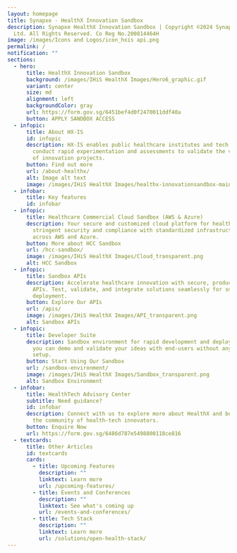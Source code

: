 ```yaml
---
layout: homepage
title: Synapxe - HealthX Innovation Sandbox
description: Synapxe HealthX Innovation Sandbox | Copyright ©2024 Synapxe Pte
  Ltd. All Rights Reserved. Co Reg No.200814464H
image: /images/Icons and Logos/icon_hxis api.png
permalink: /
notification: ""
sections:
  - hero:
      title: HealthX Innovation Sandbox
      background: /images/IHiS HealthX Images/Hero6_graphic.gif
      variant: center
      size: md
      alignment: left
      backgroundColor: gray
      url: https://form.gov.sg/6451bef4d0f2470011ddf40a
      button: APPLY SANDBOX ACCESS
  - infopic:
      title: About HX-IS
      id: infopic
      description: HX-IS enables public healthcare institutes and tech partners to
        conduct rapid experimentation and assessments to validate the viability
        of innovation projects.
      button: Find out more
      url: /about-healthx/
      alt: Image alt text
      image: /images/IHiS HealthX Images/healthx-innovationsandbox-mainbanner 10.png
  - infobar:
      title: Key features
      id: infobar
  - infopic:
      title: Healthcare Commercial Cloud Sandbox (AWS & Azure)
      description: Your secure and customized cloud platform for healthcare, ensuring
        stringent security and compliance with standardized infrastructure
        across AWS and Azure.
      button: More about HCC Sandbox
      url: /hcc-sandbox/
      image: /images/IHiS HealthX Images/Cloud_transparent.png
      alt: HCC Sandbox
  - infopic:
      title: Sandbox APIs
      description: Accelerate healthcare innovation with secure, production-equivalent
        APIs. Test, validate, and integrate solutions seamlessly for smooth live
        deployment.
      button: Explore Our APIs
      url: /apis/
      image: /images/IHiS HealthX Images/API_transparent.png
      alt: Sandbox APIs
  - infopic:
      title: Developer Suite
      description: Sandbox environment for rapid development and deployment, so that
        you can demo and validate your ideas with end-users without any infra
        setup.
      button: Start Using Our Sandbox
      url: /sandbox-environment/
      image: /images/IHiS HealthX Images/Sandbox_transparent.png
      alt: Sandbox Environment
  - infobar:
      title: HealthTech Advisory Center
      subtitle: Need guidance?
      id: infobar
      description: Connect with us to explore more about HealthX and become part of
        the community of health-tech innovators.
      button: Enquire Now
      url: https://form.gov.sg/6486d787e5498800118ce816
  - textcards:
      title: Other Articles
      id: textcards
      cards:
        - title: Upcoming Features
          description: ""
          linktext: Learn more
          url: /upcoming-features/
        - title: Events and Conferences
          description: ""
          linktext: See what's coming up
          url: /events-and-conferences/
        - title: Tech Stack
          description: ""
          linktext: Learn more
          url: /solutions/open-health-stack/
---
```

